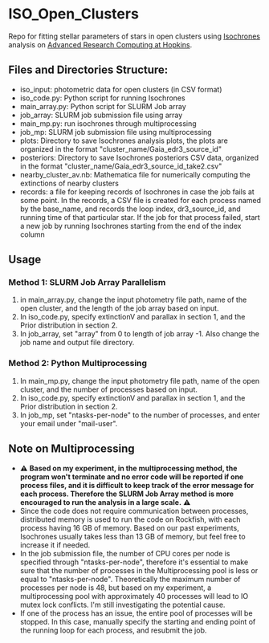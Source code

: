 # ISO_Open_Clusters
Repo for fitting stellar parameters of stars in open clusters using [Isochrones](https://github.com/timothydmorton/isochrones) analysis on [Advanced Research Computing at Hopkins](https://www.arch.jhu.edu/).

## Files and Directories Structure:
 - iso_input: photometric data for open clusters (in CSV format)
 - iso_code.py: Python script for running Isochrones
 - main_array.py: Python script for SLURM Job array
 - job_array: SLURM job submission file using array
 - main_mp.py: run isochrones through multiprocessing
 - job_mp: SLURM job submission file using multiprocessing
 - plots: Directory to save Isochrones analysis plots, the plots are organized in the format "cluster_name/Gaia_edr3_source_id"
 - posteriors: Directory to save Isochrones posteriors CSV data, organized in the format "cluster_name/Gaia_edr3_source_id_take2.csv"
 - nearby_cluster_av.nb: Mathematica file for numerically computing the extinctions of nearby clusters
 - records: a file for keeping records of Isochrones in case the job fails at some point. In the records, a CSV file is created for each
process named by the base_name, and records the loop index, dr3_source_id, and running time of that particular star. If the job for that process failed, start a new job by running Isochrones starting from the end of the index column

## Usage

### Method 1: SLURM Job Array Parallelism
1. in main_array.py, change the input photometry file path, name of the open cluster, and the length of the job array based on input.
2. In iso_code.py, specify extinctionV and parallax in section 1, and the Prior distribution in section 2.
3. In job_array, set "array" from 0 to length of job array -1. Also change the job name and output file directory.


### Method 2: Python Multiprocessing
1. In main_mp.py, change the input photometry file path, name of the open cluster, and the number of processes based on input.
2. In iso_code.py, specify extinctionV and parallax in section 1, and the Prior distribution in section 2.
3. In job_mp, set "ntasks-per-node" to the number of processes, and enter your email under "mail-user".

## Note on Multiprocessing
 - :warning: **Based on my experiment, in the multiprocessing method, the program won't terminate and no error code will be reported if one process files, and it is difficult to keep track of the error message for each process. Therefore the SLURM Job Array method is more encouraged to run the analysis in a large scale.** :warning:
 - Since the code does not require communication between processes, distributed memory is used to run the code on Rockfish, with each process having 16 GB of memory. Based on our past experiments, Isochrones usually takes less than 13 GB of memory, but feel free to increase it if needed.
 - In the job submission file, the number of CPU cores per node is specified through "ntasks-per-node", therefore it's essential to make sure that the number of processes in the Multiprocessing pool is less or equal to "ntasks-per-node". Theoretically the maximum number of processes per node is 48, but based on my experiment, a multiprocessing pool with approximately 40 processes will lead to IO mutex lock conflicts. I'm still investigating the potential cause.
 - If one of the process has an issue, the entire pool of processes will be stopped. In this case, manually specify the starting and ending point of the running loop for each process, and resubmit the job.
